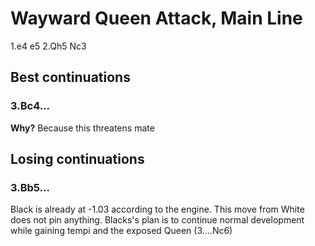# Wayward Queen Attack, Main Line

1.e4 e5
2.Qh5 Nc3


## Best continuations

### 3.Bc4...
**Why?** Because this threatens mate


## Losing continuations

### 3.Bb5...
Black is already at -1.03 according to the engine. This move from White does not pin anything. Blacks's plan is to continue normal development while gaining tempi and the exposed Queen (3....Nc6)